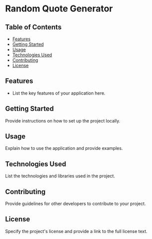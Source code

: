 # Random Quote Generator

## Table of Contents

- [Features](#features)
- [Getting Started](#getting-started)
- [Usage](#usage)
- [Technologies Used](#technologies-used)
- [Contributing](#contributing)
- [License](#license)

## Features

- List the key features of your application here.

## Getting Started

Provide instructions on how to set up the project locally.

## Usage

Explain how to use the application and provide examples.

## Technologies Used

List the technologies and libraries used in the project.

## Contributing

Provide guidelines for other developers to contribute to your project.

## License

Specify the project's license and provide a link to the full license text.

